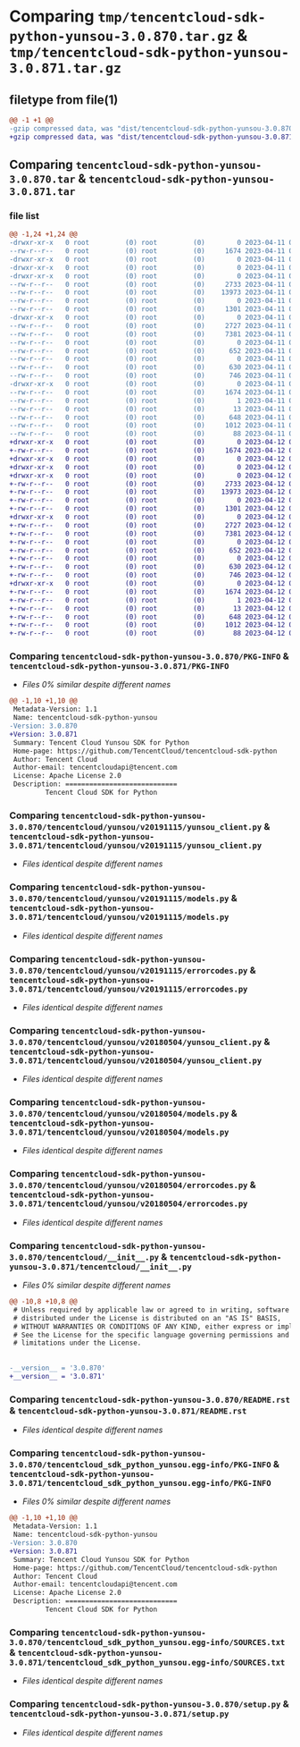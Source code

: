 # Comparing `tmp/tencentcloud-sdk-python-yunsou-3.0.870.tar.gz` & `tmp/tencentcloud-sdk-python-yunsou-3.0.871.tar.gz`

## filetype from file(1)

```diff
@@ -1 +1 @@
-gzip compressed data, was "dist/tencentcloud-sdk-python-yunsou-3.0.870.tar", last modified: Tue Apr 11 04:05:16 2023, max compression
+gzip compressed data, was "dist/tencentcloud-sdk-python-yunsou-3.0.871.tar", last modified: Wed Apr 12 00:48:17 2023, max compression
```

## Comparing `tencentcloud-sdk-python-yunsou-3.0.870.tar` & `tencentcloud-sdk-python-yunsou-3.0.871.tar`

### file list

```diff
@@ -1,24 +1,24 @@
-drwxr-xr-x   0 root         (0) root         (0)        0 2023-04-11 04:05:16.000000 tencentcloud-sdk-python-yunsou-3.0.870/
--rw-r--r--   0 root         (0) root         (0)     1674 2023-04-11 04:05:16.000000 tencentcloud-sdk-python-yunsou-3.0.870/PKG-INFO
-drwxr-xr-x   0 root         (0) root         (0)        0 2023-04-11 04:05:16.000000 tencentcloud-sdk-python-yunsou-3.0.870/tencentcloud/
-drwxr-xr-x   0 root         (0) root         (0)        0 2023-04-11 04:05:16.000000 tencentcloud-sdk-python-yunsou-3.0.870/tencentcloud/yunsou/
-drwxr-xr-x   0 root         (0) root         (0)        0 2023-04-11 04:05:16.000000 tencentcloud-sdk-python-yunsou-3.0.870/tencentcloud/yunsou/v20191115/
--rw-r--r--   0 root         (0) root         (0)     2733 2023-04-11 04:05:16.000000 tencentcloud-sdk-python-yunsou-3.0.870/tencentcloud/yunsou/v20191115/yunsou_client.py
--rw-r--r--   0 root         (0) root         (0)    13973 2023-04-11 04:05:16.000000 tencentcloud-sdk-python-yunsou-3.0.870/tencentcloud/yunsou/v20191115/models.py
--rw-r--r--   0 root         (0) root         (0)        0 2023-04-11 04:05:16.000000 tencentcloud-sdk-python-yunsou-3.0.870/tencentcloud/yunsou/v20191115/__init__.py
--rw-r--r--   0 root         (0) root         (0)     1301 2023-04-11 04:05:16.000000 tencentcloud-sdk-python-yunsou-3.0.870/tencentcloud/yunsou/v20191115/errorcodes.py
-drwxr-xr-x   0 root         (0) root         (0)        0 2023-04-11 04:05:16.000000 tencentcloud-sdk-python-yunsou-3.0.870/tencentcloud/yunsou/v20180504/
--rw-r--r--   0 root         (0) root         (0)     2727 2023-04-11 04:05:16.000000 tencentcloud-sdk-python-yunsou-3.0.870/tencentcloud/yunsou/v20180504/yunsou_client.py
--rw-r--r--   0 root         (0) root         (0)     7381 2023-04-11 04:05:16.000000 tencentcloud-sdk-python-yunsou-3.0.870/tencentcloud/yunsou/v20180504/models.py
--rw-r--r--   0 root         (0) root         (0)        0 2023-04-11 04:05:16.000000 tencentcloud-sdk-python-yunsou-3.0.870/tencentcloud/yunsou/v20180504/__init__.py
--rw-r--r--   0 root         (0) root         (0)      652 2023-04-11 04:05:16.000000 tencentcloud-sdk-python-yunsou-3.0.870/tencentcloud/yunsou/v20180504/errorcodes.py
--rw-r--r--   0 root         (0) root         (0)        0 2023-04-11 04:05:16.000000 tencentcloud-sdk-python-yunsou-3.0.870/tencentcloud/yunsou/__init__.py
--rw-r--r--   0 root         (0) root         (0)      630 2023-04-11 04:05:16.000000 tencentcloud-sdk-python-yunsou-3.0.870/tencentcloud/__init__.py
--rw-r--r--   0 root         (0) root         (0)      746 2023-04-11 04:05:16.000000 tencentcloud-sdk-python-yunsou-3.0.870/README.rst
-drwxr-xr-x   0 root         (0) root         (0)        0 2023-04-11 04:05:16.000000 tencentcloud-sdk-python-yunsou-3.0.870/tencentcloud_sdk_python_yunsou.egg-info/
--rw-r--r--   0 root         (0) root         (0)     1674 2023-04-11 04:05:16.000000 tencentcloud-sdk-python-yunsou-3.0.870/tencentcloud_sdk_python_yunsou.egg-info/PKG-INFO
--rw-r--r--   0 root         (0) root         (0)        1 2023-04-11 04:05:16.000000 tencentcloud-sdk-python-yunsou-3.0.870/tencentcloud_sdk_python_yunsou.egg-info/dependency_links.txt
--rw-r--r--   0 root         (0) root         (0)       13 2023-04-11 04:05:16.000000 tencentcloud-sdk-python-yunsou-3.0.870/tencentcloud_sdk_python_yunsou.egg-info/top_level.txt
--rw-r--r--   0 root         (0) root         (0)      648 2023-04-11 04:05:16.000000 tencentcloud-sdk-python-yunsou-3.0.870/tencentcloud_sdk_python_yunsou.egg-info/SOURCES.txt
--rw-r--r--   0 root         (0) root         (0)     1012 2023-04-11 04:05:16.000000 tencentcloud-sdk-python-yunsou-3.0.870/setup.py
--rw-r--r--   0 root         (0) root         (0)       88 2023-04-11 04:05:16.000000 tencentcloud-sdk-python-yunsou-3.0.870/setup.cfg
+drwxr-xr-x   0 root         (0) root         (0)        0 2023-04-12 00:48:17.000000 tencentcloud-sdk-python-yunsou-3.0.871/
+-rw-r--r--   0 root         (0) root         (0)     1674 2023-04-12 00:48:17.000000 tencentcloud-sdk-python-yunsou-3.0.871/PKG-INFO
+drwxr-xr-x   0 root         (0) root         (0)        0 2023-04-12 00:48:17.000000 tencentcloud-sdk-python-yunsou-3.0.871/tencentcloud/
+drwxr-xr-x   0 root         (0) root         (0)        0 2023-04-12 00:48:17.000000 tencentcloud-sdk-python-yunsou-3.0.871/tencentcloud/yunsou/
+drwxr-xr-x   0 root         (0) root         (0)        0 2023-04-12 00:48:17.000000 tencentcloud-sdk-python-yunsou-3.0.871/tencentcloud/yunsou/v20191115/
+-rw-r--r--   0 root         (0) root         (0)     2733 2023-04-12 00:48:17.000000 tencentcloud-sdk-python-yunsou-3.0.871/tencentcloud/yunsou/v20191115/yunsou_client.py
+-rw-r--r--   0 root         (0) root         (0)    13973 2023-04-12 00:48:17.000000 tencentcloud-sdk-python-yunsou-3.0.871/tencentcloud/yunsou/v20191115/models.py
+-rw-r--r--   0 root         (0) root         (0)        0 2023-04-12 00:48:17.000000 tencentcloud-sdk-python-yunsou-3.0.871/tencentcloud/yunsou/v20191115/__init__.py
+-rw-r--r--   0 root         (0) root         (0)     1301 2023-04-12 00:48:17.000000 tencentcloud-sdk-python-yunsou-3.0.871/tencentcloud/yunsou/v20191115/errorcodes.py
+drwxr-xr-x   0 root         (0) root         (0)        0 2023-04-12 00:48:17.000000 tencentcloud-sdk-python-yunsou-3.0.871/tencentcloud/yunsou/v20180504/
+-rw-r--r--   0 root         (0) root         (0)     2727 2023-04-12 00:48:17.000000 tencentcloud-sdk-python-yunsou-3.0.871/tencentcloud/yunsou/v20180504/yunsou_client.py
+-rw-r--r--   0 root         (0) root         (0)     7381 2023-04-12 00:48:17.000000 tencentcloud-sdk-python-yunsou-3.0.871/tencentcloud/yunsou/v20180504/models.py
+-rw-r--r--   0 root         (0) root         (0)        0 2023-04-12 00:48:17.000000 tencentcloud-sdk-python-yunsou-3.0.871/tencentcloud/yunsou/v20180504/__init__.py
+-rw-r--r--   0 root         (0) root         (0)      652 2023-04-12 00:48:17.000000 tencentcloud-sdk-python-yunsou-3.0.871/tencentcloud/yunsou/v20180504/errorcodes.py
+-rw-r--r--   0 root         (0) root         (0)        0 2023-04-12 00:48:17.000000 tencentcloud-sdk-python-yunsou-3.0.871/tencentcloud/yunsou/__init__.py
+-rw-r--r--   0 root         (0) root         (0)      630 2023-04-12 00:48:17.000000 tencentcloud-sdk-python-yunsou-3.0.871/tencentcloud/__init__.py
+-rw-r--r--   0 root         (0) root         (0)      746 2023-04-12 00:48:17.000000 tencentcloud-sdk-python-yunsou-3.0.871/README.rst
+drwxr-xr-x   0 root         (0) root         (0)        0 2023-04-12 00:48:17.000000 tencentcloud-sdk-python-yunsou-3.0.871/tencentcloud_sdk_python_yunsou.egg-info/
+-rw-r--r--   0 root         (0) root         (0)     1674 2023-04-12 00:48:17.000000 tencentcloud-sdk-python-yunsou-3.0.871/tencentcloud_sdk_python_yunsou.egg-info/PKG-INFO
+-rw-r--r--   0 root         (0) root         (0)        1 2023-04-12 00:48:17.000000 tencentcloud-sdk-python-yunsou-3.0.871/tencentcloud_sdk_python_yunsou.egg-info/dependency_links.txt
+-rw-r--r--   0 root         (0) root         (0)       13 2023-04-12 00:48:17.000000 tencentcloud-sdk-python-yunsou-3.0.871/tencentcloud_sdk_python_yunsou.egg-info/top_level.txt
+-rw-r--r--   0 root         (0) root         (0)      648 2023-04-12 00:48:17.000000 tencentcloud-sdk-python-yunsou-3.0.871/tencentcloud_sdk_python_yunsou.egg-info/SOURCES.txt
+-rw-r--r--   0 root         (0) root         (0)     1012 2023-04-12 00:48:17.000000 tencentcloud-sdk-python-yunsou-3.0.871/setup.py
+-rw-r--r--   0 root         (0) root         (0)       88 2023-04-12 00:48:17.000000 tencentcloud-sdk-python-yunsou-3.0.871/setup.cfg
```

### Comparing `tencentcloud-sdk-python-yunsou-3.0.870/PKG-INFO` & `tencentcloud-sdk-python-yunsou-3.0.871/PKG-INFO`

 * *Files 0% similar despite different names*

```diff
@@ -1,10 +1,10 @@
 Metadata-Version: 1.1
 Name: tencentcloud-sdk-python-yunsou
-Version: 3.0.870
+Version: 3.0.871
 Summary: Tencent Cloud Yunsou SDK for Python
 Home-page: https://github.com/TencentCloud/tencentcloud-sdk-python
 Author: Tencent Cloud
 Author-email: tencentcloudapi@tencent.com
 License: Apache License 2.0
 Description: ============================
         Tencent Cloud SDK for Python
```

### Comparing `tencentcloud-sdk-python-yunsou-3.0.870/tencentcloud/yunsou/v20191115/yunsou_client.py` & `tencentcloud-sdk-python-yunsou-3.0.871/tencentcloud/yunsou/v20191115/yunsou_client.py`

 * *Files identical despite different names*

### Comparing `tencentcloud-sdk-python-yunsou-3.0.870/tencentcloud/yunsou/v20191115/models.py` & `tencentcloud-sdk-python-yunsou-3.0.871/tencentcloud/yunsou/v20191115/models.py`

 * *Files identical despite different names*

### Comparing `tencentcloud-sdk-python-yunsou-3.0.870/tencentcloud/yunsou/v20191115/errorcodes.py` & `tencentcloud-sdk-python-yunsou-3.0.871/tencentcloud/yunsou/v20191115/errorcodes.py`

 * *Files identical despite different names*

### Comparing `tencentcloud-sdk-python-yunsou-3.0.870/tencentcloud/yunsou/v20180504/yunsou_client.py` & `tencentcloud-sdk-python-yunsou-3.0.871/tencentcloud/yunsou/v20180504/yunsou_client.py`

 * *Files identical despite different names*

### Comparing `tencentcloud-sdk-python-yunsou-3.0.870/tencentcloud/yunsou/v20180504/models.py` & `tencentcloud-sdk-python-yunsou-3.0.871/tencentcloud/yunsou/v20180504/models.py`

 * *Files identical despite different names*

### Comparing `tencentcloud-sdk-python-yunsou-3.0.870/tencentcloud/yunsou/v20180504/errorcodes.py` & `tencentcloud-sdk-python-yunsou-3.0.871/tencentcloud/yunsou/v20180504/errorcodes.py`

 * *Files identical despite different names*

### Comparing `tencentcloud-sdk-python-yunsou-3.0.870/tencentcloud/__init__.py` & `tencentcloud-sdk-python-yunsou-3.0.871/tencentcloud/__init__.py`

 * *Files 0% similar despite different names*

```diff
@@ -10,8 +10,8 @@
 # Unless required by applicable law or agreed to in writing, software
 # distributed under the License is distributed on an "AS IS" BASIS,
 # WITHOUT WARRANTIES OR CONDITIONS OF ANY KIND, either express or implied.
 # See the License for the specific language governing permissions and
 # limitations under the License.
 
 
-__version__ = '3.0.870'
+__version__ = '3.0.871'
```

### Comparing `tencentcloud-sdk-python-yunsou-3.0.870/README.rst` & `tencentcloud-sdk-python-yunsou-3.0.871/README.rst`

 * *Files identical despite different names*

### Comparing `tencentcloud-sdk-python-yunsou-3.0.870/tencentcloud_sdk_python_yunsou.egg-info/PKG-INFO` & `tencentcloud-sdk-python-yunsou-3.0.871/tencentcloud_sdk_python_yunsou.egg-info/PKG-INFO`

 * *Files 0% similar despite different names*

```diff
@@ -1,10 +1,10 @@
 Metadata-Version: 1.1
 Name: tencentcloud-sdk-python-yunsou
-Version: 3.0.870
+Version: 3.0.871
 Summary: Tencent Cloud Yunsou SDK for Python
 Home-page: https://github.com/TencentCloud/tencentcloud-sdk-python
 Author: Tencent Cloud
 Author-email: tencentcloudapi@tencent.com
 License: Apache License 2.0
 Description: ============================
         Tencent Cloud SDK for Python
```

### Comparing `tencentcloud-sdk-python-yunsou-3.0.870/tencentcloud_sdk_python_yunsou.egg-info/SOURCES.txt` & `tencentcloud-sdk-python-yunsou-3.0.871/tencentcloud_sdk_python_yunsou.egg-info/SOURCES.txt`

 * *Files identical despite different names*

### Comparing `tencentcloud-sdk-python-yunsou-3.0.870/setup.py` & `tencentcloud-sdk-python-yunsou-3.0.871/setup.py`

 * *Files identical despite different names*

